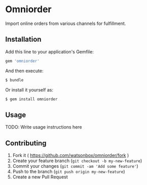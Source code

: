 # Omniorder

Import online orders from various channels for fulfillment.


## Installation

Add this line to your application's Gemfile:

```ruby
gem 'omniorder'
```

And then execute:

```bash
$ bundle
```

Or install it yourself as:

```bash
$ gem install omniorder
```


## Usage

TODO: Write usage instructions here


## Contributing

1. Fork it ( https://github.com/watsonbox/omniorder/fork )
2. Create your feature branch (`git checkout -b my-new-feature`)
3. Commit your changes (`git commit -am 'Add some feature'`)
4. Push to the branch (`git push origin my-new-feature`)
5. Create a new Pull Request
